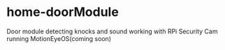 # home-doorModule
Door module detecting knocks and sound working with RPi Security Cam running MotionEyeOS(coming soon) 
